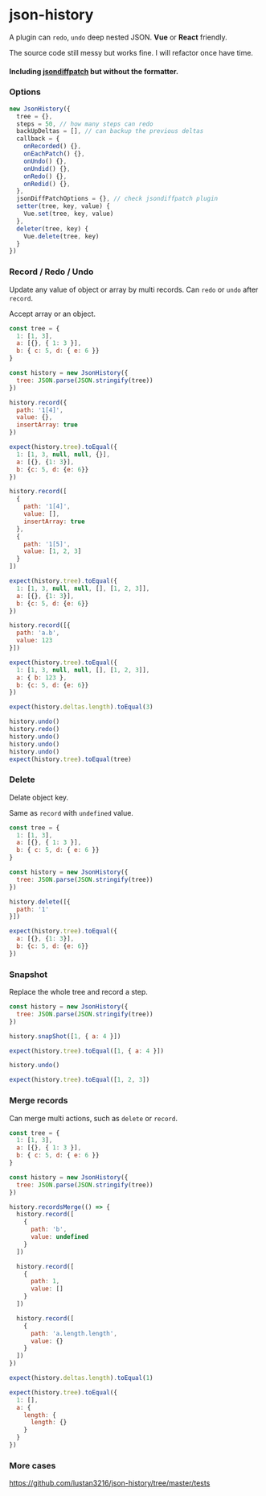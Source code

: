 # json-history
A plugin can `redo`, `undo` deep nested JSON.
**Vue** or **React** friendly.

The source code still messy but works fine. I will refactor once have time.

#### Including [jsondiffpatch](https://github.com/benjamine/jsondiffpatch) but without the formatter.

### Options
```javascript
new JsonHistory({
  tree = {}, 
  steps = 50, // how many steps can redo 
  backUpDeltas = [], // can backup the previous deltas
  callback = {
    onRecorded() {},
    onEachPatch() {},
    onUndo() {},
    onUndid() {},
    onRedo() {},
    onRedid() {},
  }, 
  jsonDiffPatchOptions = {}, // check jsondiffpatch plugin  
  setter(tree, key, value) {
    Vue.set(tree, key, value)
  },
  deleter(tree, key) {
    Vue.delete(tree, key)
  }
})
```
### Record / Redo / Undo
Update any value of object or array by multi records. Can `redo` or `undo` after `record`.

Accept array or an object.
```javascript
const tree = {
  1: [1, 3],
  a: [{}, { 1: 3 }],
  b: { c: 5, d: { e: 6 }}
}

const history = new JsonHistory({
  tree: JSON.parse(JSON.stringify(tree))
})

history.record({ 
  path: '1[4]',
  value: {},
  insertArray: true
})

expect(history.tree).toEqual({
  1: [1, 3, null, null, {}],
  a: [{}, {1: 3}],
  b: {c: 5, d: {e: 6}}
})

history.record([
  {
    path: '1[4]',
    value: [],
    insertArray: true
  },
  {
    path: '1[5]',
    value: [1, 2, 3]
  }
])

expect(history.tree).toEqual({
  1: [1, 3, null, null, [], [1, 2, 3]],
  a: [{}, {1: 3}],
  b: {c: 5, d: {e: 6}}
})

history.record([{
  path: 'a.b',
  value: 123
}])

expect(history.tree).toEqual({
  1: [1, 3, null, null, [], [1, 2, 3]],
  a: { b: 123 },
  b: {c: 5, d: {e: 6}}
})

expect(history.deltas.length).toEqual(3)

history.undo()
history.redo()
history.undo()
history.undo()
history.undo()
expect(history.tree).toEqual(tree)
```

### Delete
Delate object key.

Same as `record` with `undefined` value.
```javascript
const tree = {
  1: [1, 3],
  a: [{}, { 1: 3 }],
  b: { c: 5, d: { e: 6 }}
}

const history = new JsonHistory({
  tree: JSON.parse(JSON.stringify(tree))
})

history.delete([{
  path: '1'
}])

expect(history.tree).toEqual({
  a: [{}, {1: 3}],
  b: {c: 5, d: {e: 6}}
})
```

### Snapshot
Replace the whole tree and record a step.

```javascript
const history = new JsonHistory({
  tree: JSON.parse(JSON.stringify(tree))
})

history.snapShot([1, { a: 4 }])

expect(history.tree).toEqual([1, { a: 4 }])

history.undo()

expect(history.tree).toEqual([1, 2, 3])
```

### Merge records
Can merge multi actions, such as `delete` or `record`.

```javascript
const tree = {
  1: [1, 3],
  a: [{}, { 1: 3 }],
  b: { c: 5, d: { e: 6 }}
}

const history = new JsonHistory({
  tree: JSON.parse(JSON.stringify(tree))
})

history.recordsMerge(() => {
  history.record([
    {
      path: 'b',
      value: undefined
    }
  ])

  history.record([
    {
      path: 1,
      value: []
    }
  ])

  history.record([
    {
      path: 'a.length.length',
      value: {}
    }
  ])
})

expect(history.deltas.length).toEqual(1)

expect(history.tree).toEqual({
  1: [],
  a: {
    length: {
      length: {}
    }
  }
})
```

### More cases
https://github.com/lustan3216/json-history/tree/master/tests
